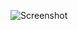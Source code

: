 ![Screenshot](/home/runner/work/booth-ideas-sg/booth-ideas-sg/random-app-ideas/prime-factorization-tool-1/screenshot.png)